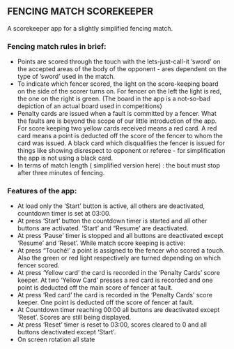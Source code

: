 ## FENCING MATCH SCOREKEEPER

A scorekeeper app for a slightly simplified fencing match.

### Fencing match rules in brief:

- Points are scored through the touch with the lets-just-call-it ’sword’ on the accepted areas of the body of the opponent - ares dependent on the type of ’sword’ used in the match.
- To indicate which fencer scored, the light on the score-keeping board on the side of the scorer turns on. For fencer on the left the light is red, the one on the right is green. (The board in the app is a not-so-bad depiction of an actual board used in competitions)
- Penalty cards are issued when a fault is committed by a fencer. What the faults are is beyond the scope of our little introduction of the app. For score keeping two yellow cards received means a red card. A red card means a point is deducted off the score of the fencer to whom the card was issued. A black card which disqualifies the fencer is issued for things like showing disrespect to opponent or referee - for simplification the app is not using a black card.
- In terms of match length ( simplified version here) : the bout must stop after three minutes of fencing.

### Features of the app:
- At load only the ‘Start’ button is active, all others are deactivated, countdown timer is set at 03:00.
- At press ‘Start’ button the countdown timer is started and all other buttons are activated. ’Start’ and “Resume’ are deactivated.
- At press ‘Pause’ timer is stopped and all buttons are deactivated except ‘Resume’ and ‘Reset’.
While match score keeping  is active:
- At press “Touché!’ a point is assigned to the fencer who scored a touch. Also the green or red light respectively are turned depending on which fencer scored.
- At press ‘Yellow card’ the card is recorded in the ‘Penalty Cards’ score keeper. At two ‘Yellow Card’ presses a red card is recorded and one point is deducted off the main score of fencer at fault.
- At press ‘Red card’ the card is recorded in the ‘Penalty Cards’ score keeper. One point is deducted off the score of fencer at fault.
- At Countdown timer reaching 00:00 all buttons are deactivated except ‘Reset’. Scores are still being displayed.
- At press ‘Reset’ timer is reset to 03:00, scores cleared to 0 and all buttons deactivated except ‘Start’.
- On screen rotation all state
